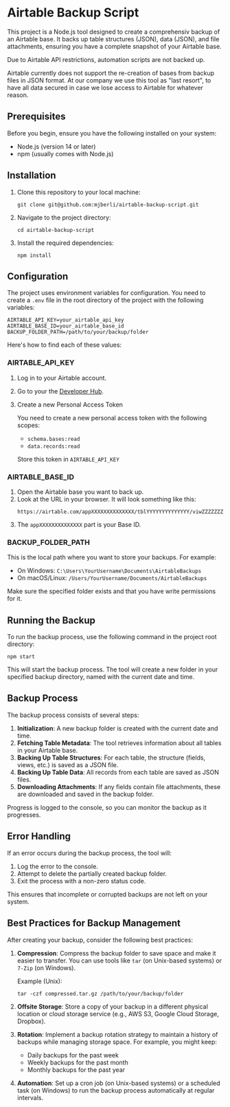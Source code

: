 # Airtable Backup Script

This project is a Node.js tool designed to create a comprehensiv backup of an Airtable base. It backs up table structures (JSON), data (JSON), and file attachments, ensuring you have a complete snapshot of your Airtable base.

Due to Airtable API restrictions, automation scripts are not backed up.

Airtable currently does not support the re-creation of bases from backup files in JSON format. At our company we use this tool as "last resort", to have all data secured in case we lose access to Airtable for whatever reason.

## Prerequisites

Before you begin, ensure you have the following installed on your system:

- Node.js (version 14 or later)
- npm (usually comes with Node.js)

## Installation

1. Clone this repository to your local machine:
   ```
   git clone git@github.com:mjberli/airtable-backup-script.git
   ```

2. Navigate to the project directory:
   ```
   cd airtable-backup-script
   ```

3. Install the required dependencies:
   ```
   npm install
   ```

## Configuration

The project uses environment variables for configuration. You need to create a `.env` file in the root directory of the project with the following variables:

```
AIRTABLE_API_KEY=your_airtable_api_key
AIRTABLE_BASE_ID=your_airtable_base_id
BACKUP_FOLDER_PATH=/path/to/your/backup/folder
```

Here's how to find each of these values:

### AIRTABLE_API_KEY

1. Log in to your Airtable account.
2. Go to your the [Developer Hub](https://airtable.com/create/tokens).
3. Create a new Personal Access Token

   You need to create a new personal access token with the following scopes:

   - `schema.bases:read`
   - `data.records:read`

   Store this token in `AIRTABLE_API_KEY`

### AIRTABLE_BASE_ID

1. Open the Airtable base you want to back up.
2. Look at the URL in your browser. It will look something like this:
   ```
   https://airtable.com/appXXXXXXXXXXXXXX/tblYYYYYYYYYYYYYY/viwZZZZZZZZZZZZZZ
   ```
3. The `appXXXXXXXXXXXXXX` part is your Base ID.

### BACKUP_FOLDER_PATH

This is the local path where you want to store your backups. For example:
- On Windows: `C:\Users\YourUsername\Documents\AirtableBackups`
- On macOS/Linux: `/Users/YourUsername/Documents/AirtableBackups`

Make sure the specified folder exists and that you have write permissions for it.

## Running the Backup

To run the backup process, use the following command in the project root directory:

```
npm start
```

This will start the backup process. The tool will create a new folder in your specified backup directory, named with the current date and time.

## Backup Process

The backup process consists of several steps:

1. **Initialization**: A new backup folder is created with the current date and time.
2. **Fetching Table Metadata**: The tool retrieves information about all tables in your Airtable base.
3. **Backing Up Table Structures**: For each table, the structure (fields, views, etc.) is saved as a JSON file.
4. **Backing Up Table Data**: All records from each table are saved as JSON files.
5. **Downloading Attachments**: If any fields contain file attachments, these are downloaded and saved in the backup folder.

Progress is logged to the console, so you can monitor the backup as it progresses.

## Error Handling

If an error occurs during the backup process, the tool will:

1. Log the error to the console.
2. Attempt to delete the partially created backup folder.
3. Exit the process with a non-zero status code.

This ensures that incomplete or corrupted backups are not left on your system.

## Best Practices for Backup Management

After creating your backup, consider the following best practices:

1. **Compression**: Compress the backup folder to save space and make it easier to transfer. You can use tools like `tar` (on Unix-based systems) or `7-Zip` (on Windows).

   Example (Unix):
   ```
   tar -czf compressed.tar.gz /path/to/your/backup/folder
   ```

2. **Offsite Storage**: Store a copy of your backup in a different physical location or cloud storage service (e.g., AWS S3, Google Cloud Storage, Dropbox).

3. **Rotation**: Implement a backup rotation strategy to maintain a history of backups while managing storage space. For example, you might keep:
   - Daily backups for the past week
   - Weekly backups for the past month
   - Monthly backups for the past year

4. **Automation**: Set up a cron job (on Unix-based systems) or a scheduled task (on Windows) to run the backup process automatically at regular intervals.